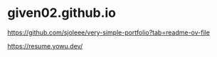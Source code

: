 # given02.github.io

https://github.com/sjoleee/very-simple-portfolio?tab=readme-ov-file

https://resume.yowu.dev/
